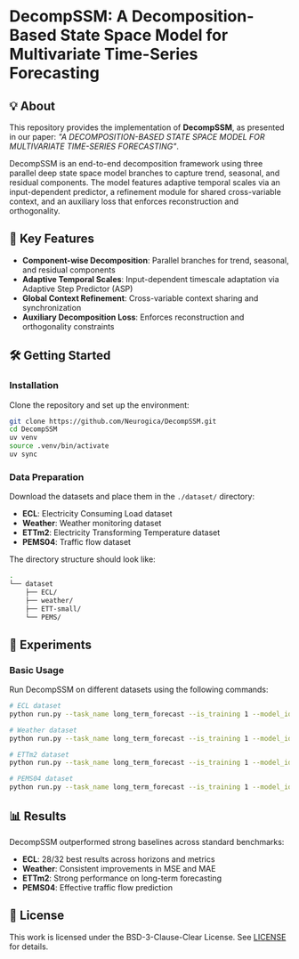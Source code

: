 # DecompSSM: A Decomposition-Based State Space Model for Multivariate Time-Series Forecasting

## 💡 About
This repository provides the implementation of **DecompSSM**, as presented in our paper:
*"A DECOMPOSITION-BASED STATE SPACE MODEL FOR MULTIVARIATE TIME-SERIES FORECASTING"*.

DecompSSM is an end-to-end decomposition framework using three parallel deep state space model branches to capture trend, seasonal, and residual components. The model features adaptive temporal scales via an input-dependent predictor, a refinement module for shared cross-variable context, and an auxiliary loss that enforces reconstruction and orthogonality.

## 🚀 Key Features
- **Component-wise Decomposition**: Parallel branches for trend, seasonal, and residual components
- **Adaptive Temporal Scales**: Input-dependent timescale adaptation via Adaptive Step Predictor (ASP)
- **Global Context Refinement**: Cross-variable context sharing and synchronization
- **Auxiliary Decomposition Loss**: Enforces reconstruction and orthogonality constraints

## 🛠️ Getting Started

### Installation
Clone the repository and set up the environment:
```bash
git clone https://github.com/Neurogica/DecompSSM.git
cd DecompSSM
uv venv
source .venv/bin/activate
uv sync
```

### Data Preparation
Download the datasets and place them in the `./dataset/` directory:
- **ECL**: Electricity Consuming Load dataset
- **Weather**: Weather monitoring dataset  
- **ETTm2**: Electricity Transforming Temperature dataset
- **PEMS04**: Traffic flow dataset

The directory structure should look like:
```bash
.
└── dataset
    ├── ECL/
    ├── weather/
    ├── ETT-small/
    └── PEMS/
```

## 🎯 Experiments

### Basic Usage
Run DecompSSM on different datasets using the following commands:

```bash
# ECL dataset
python run.py --task_name long_term_forecast --is_training 1 --model_id DecompSSM --model DecompSSM --data ECL --features M --seq_len 96 --pred_len 96

# Weather dataset  
python run.py --task_name long_term_forecast --is_training 1 --model_id DecompSSM --model DecompSSM --data weather --features M --seq_len 96 --pred_len 96

# ETTm2 dataset
python run.py --task_name long_term_forecast --is_training 1 --model_id DecompSSM --model DecompSSM --data ETTm2 --features M --seq_len 96 --pred_len 96

# PEMS04 dataset
python run.py --task_name long_term_forecast --is_training 1 --model_id DecompSSM --model DecompSSM --data PEMS04 --features M --seq_len 96 --pred_len 96
```


## 📊 Results
DecompSSM outperformed strong baselines across standard benchmarks:
- **ECL**: 28/32 best results across horizons and metrics
- **Weather**: Consistent improvements in MSE and MAE
- **ETTm2**: Strong performance on long-term forecasting
- **PEMS04**: Effective traffic flow prediction

## 📝 License
This work is licensed under the BSD-3-Clause-Clear License. See [LICENSE](LICENSE) for details.
